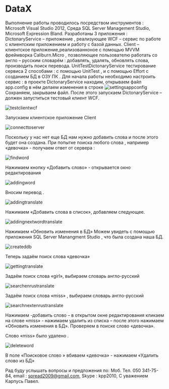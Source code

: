 # DataX
Выполнение работы проводилось посредством инструментов :
Microsoft Visual Studio 2012, Среда SQL Server Management Studio, Microsoft Expression Bland. 
Разработаны  3 приложения : 
DictonaryService – приложение , реализующее WCF – сервис по работе с
 клиентским приложением и работу с базой данных.
Client – клиентское приложение,реализованноное с помощью MVVM фреймворка Caliburn.Micro , позволяющее пользователю работать
 со англо – русским словарём :
добавлять, удалять, обновлять слова, производить поиск перевода.
UnitTestDictonaryService тестирование сервиса 2 способами : 
с помощью UnitTest , и с помощью Effort c созданием БД в ОЗУ ПК .
Для начала работы необходимо настроить сервис :
    в проекте DictonaryService находим, открываем  файл app.config
  в нём делаем изменения  в строке <connectionStrings>
 ![settingsappconfig](https://cloud.githubusercontent.com/assets/11519562/10878116/07461dcc-8165-11e5-87e4-7bf9339ccc4a.jpg)
Сохраняем, закрываем файл.
После этого запускаем DictonaryService – должен запуститься тестовый клиент WCF.

 ![testclientwcf](https://cloud.githubusercontent.com/assets/11519562/10878140/1c58f220-8165-11e5-9f28-7bfaa4c6e541.jpg)
 
Запускаем клиентское приложение Client

 ![connecttoserver](https://cloud.githubusercontent.com/assets/11519562/10878132/1c1bf0be-8165-11e5-8591-eeb4f92ead5f.jpg)

Поскольку у нас нет еще БД нам нужно добавить слова и после этого будет  она создана.
При попытке поиска любого слова , например «девочка» - получаем ответ от сервера :

 ![findword](https://cloud.githubusercontent.com/assets/11519562/10878135/1c34b1b2-8165-11e5-9691-3a519ed5af5d.jpg)
 
Нажимаем кнопку «Добавить слово» - открывается окно редактирования 

 ![addingword](https://cloud.githubusercontent.com/assets/11519562/10878131/1c194490-8165-11e5-9f15-24cc5b7720b8.jpg)

Вносим перевод .

 ![addingtranslate](https://cloud.githubusercontent.com/assets/11519562/10878130/1c11358e-8165-11e5-91b6-9781e7ea361b.jpg)

Нажимаем «Добавить слова в список», добавляем следующее.

 ![addingnextwordtranslate](https://cloud.githubusercontent.com/assets/11519562/10878141/1c605416-8165-11e5-9dee-f12fdbc08c44.jpg)
 
Нажимаем «Обновить изменения в БД»
 Можем увидеть с помощью приложения SQL Server Manangment Studio , что была создана наша БД.
 
 ![createddb](https://cloud.githubusercontent.com/assets/11519562/10878133/1c2762f0-8165-11e5-815e-27f200e5bff0.jpg)
 
Теперь задаём поиск слова «девочка»

 ![gettingtranslate](https://cloud.githubusercontent.com/assets/11519562/10878136/1c3e5b4a-8165-11e5-8218-6289c93e648d.jpg)
 
Задаём поиск слова «girl», выбираем словарь англо-русский

 ![searchenrustranslate](https://cloud.githubusercontent.com/assets/11519562/10878137/1c457fec-8165-11e5-90d2-018e76d0e506.jpg)
 
Задаём поиск слова «miss» , выбираем словарь англо-русский

 ![searchnextenrustranslate](https://cloud.githubusercontent.com/assets/11519562/10878138/1c4d36c4-8165-11e5-9a5e-723813ce4f73.jpg)
 
Нажимаем  -добавить слово – в открытом окне редактирования кликаем на слове «miss» - нажимаем удалить из списка – после этого нажимаем «Обновить изменения в БД».
Проверяем в поиске слово «девочка».
 
Слово «miss» было удалено .

![deleteword](https://cloud.githubusercontent.com/assets/11519562/10878134/1c2b804c-8165-11e5-8acd-6fcae4132d06.jpg)

В поле «Поисковое слово » вбиваем «девочка» - нажимаем «Удалить слово из БД»
 

Рад буду услышать вопросы и предложения по:
Моб. Тел. 050 341-75-84,
email : spread2009@gmail.com,
Skype : kpp2010,
С уважением Карпусь Павел.

